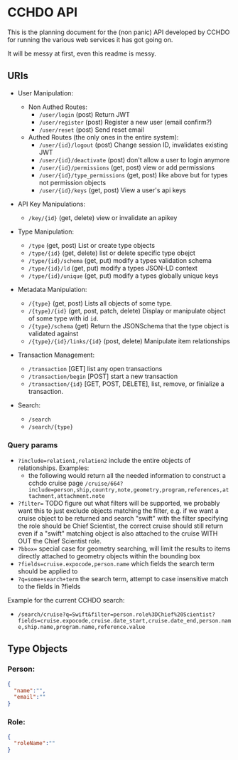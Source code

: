 # CCHDO API
This is the planning document for the (non panic) API developed by CCHDO
for running the various web services it has got going on.

It will be messy at first, even this readme is messy.

## URIs

* User Manipulation:
  * Non Authed Routes:
    * `/user/login` (post) Return JWT
    * `/user/register` (post) Register a new user (email confirm?)
    * `/user/reset` (post) Send reset email
  * Authed Routes (the only ones in the entire system):
    * `/user/{id}/logout` (post) Change session ID, invalidates existing JWT
    * `/user/{id}/deactivate` (post) don't allow a user to login anymore
    * `/user/{id}/permissions` (get, post) view or add permissions
    * `/user/{id}/type_permissions` (get, post) like above but for types
        not permission objects
    * `/user/{id}/keys` (get, post) View a user's api keys

* API Key Manipulations:
  * `/key/{id}` (get, delete) view or invalidate an apikey

* Type Manipulation:
  * `/type` (get, post) List or create type objects
  * `/type/{id}` (get, delete) list or delete specific type obejct
  * `/type/{id}/schema` (get, put) modify a types validation schema 
  * `/type/{id}/ld` (get, put) modify a types JSON-LD context
  * `/type/{id}/unique` (get, put) modify a types globally unique keys

* Metadata Manipulation:
  * `/{type}` (get, post) Lists all objects of some type.
  * `/{type}/{id}` (get, post, patch, delete) Display or manipulate object of some type with id `id`.
  * `/{type}/schema` (get) Return the JSONSchema that the type object is validated against
  * `/{type}/{id}/links/{id}` (post, delete) Manipulate item relationships

* Transaction Management:
  * `/transaction` [GET] list any open transactions
  * `/transaction/begin` [POST] start a new transaction
  * `/transaction/{id}` [GET, POST, DELETE], list, remove, or finialize
      a transaction.

* Search:
  * `/search`
  * `/search/{type}`

### Query params

* `?include=relation1,relation2` include the entire objects of
    relationships. Examples:
    * the following would return all the needed information to construct
        a cchdo cruise page
        `/cruise/664?include=person,ship,country,note,geometry,program,references,attachment,attachment.note`
* `?filter=` TODO figure out what filters will be supported, we probably
    want this to just exclude objects matching the filter, e.g. if we
    want a cruise object to be returned and search "swift" with the
    filter specifying the role should be Chief Scientist, the correct
    cruise should still return even if a "swift" matching object is also
    attached to the cruise WITH OUT the Chief Scientist role.
* `?bbox=` special case for geometry searching, will limit the results
    to items directly attached to geometry objects within the bounding
    box
* `?fields=cruise.expocode,person.name` which fields the search term
    should be applied to
* `?q=some+search+term` the search term, attempt to case insensitive
    match to the fields in ?fields

Example for the current CCHDO search:

* `/search/cruise?q=Swift&filter=person.role%3DChief%20Scientist?fields=cruise.expocode,cruise.date_start,cruise.date_end,person.name,ship.name,program.name,reference.value`


## Type Objects

### Person:
```json
{
  "name":"",
  "email":""
}
```

### Role:
```json
{
  "roleName":""
}
```
